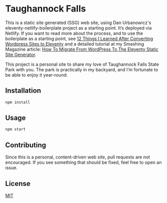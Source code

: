 # Taughannock Falls

This is a static site generated (SSG) web site, using Dan Urbanowicz's eleventy-netlify-boilerplate project as a starting point. It’s deployed via Netlify. If you want to read more about the process, and to use the boilerplate as a starting point, see [12 Things I Learned After Converting Wordpress Sites to Eleventy](https://scottpdawson.com/convert-wordpress-to-eleventy/) and a detailed tutorial at my Smashing Magazine article: [How To Migrate From WordPress To The Eleventy Static Site Generator](https://www.smashingmagazine.com/2020/12/wordpress-eleventy-static-site-generator/).

This project is a personal site to share my love of Taughannock Falls State Park with you. The park is practically in my backyard, and I’m fortunate to be able to enjoy it year-round.

## Installation

```bash
npm install
```

## Usage

```bash
npm start
```

## Contributing
Since this is a personal, content-driven web site, pull requests are not encouraged. If you see something that should be fixed, feel free to open an issue. 

## License
[MIT](https://choosealicense.com/licenses/mit/)
